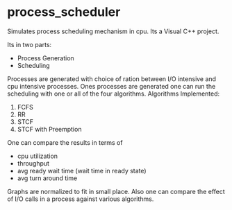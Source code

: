 # process_scheduler

Simulates process scheduling mechanism in cpu.
Its a Visual C++ project.

Its in two parts:
 - Process Generation
 - Scheduling

Processes are generated with choice of ration between I/O intensive and cpu intensive processes.
Ones processes are generated one can run the scheduling with one or all of the four algorithms.
Algorithms Implemented:
  1. FCFS
  2. RR
  3. STCF
  4. STCF with Preemption

One can compare the results in terms of
 - cpu utilization
 - throughput
 - avg ready wait time (wait time in ready state)
 - avg turn around time

Graphs are normalized to fit in small place.
Also one can compare the effect of I/O calls in a process against various algorithms.
